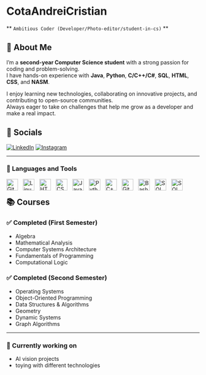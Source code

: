# CotaAndreiCristian

** `Ambitious Coder (Developer/Photo-editor/student-in-cs)` **

## 👋 About Me

I’m a **second-year Computer Science student** with a strong passion for coding and problem-solving.  
I have hands-on experience with **Java**, **Python**, **C/C++/C#**, **SQL**, **HTML**, **CSS**, and **NASM**.  

I enjoy learning new technologies, collaborating on innovative projects, and contributing to open-source communities.  
Always eager to take on challenges that help me grow as a developer and make a real impact.

## 📱 Socials

[![LinkedIn](https://img.shields.io/badge/LinkedIn-0A66C2?style=flat-square&logo=linkedin&logoColor=white)](https://www.linkedin.com/in/andrei-co%C8%9Ba-210b3738b/)
[![Instagram](https://img.shields.io/badge/Instagram-E4405F?style=flat-square&logo=instagram&logoColor=white)](https://www.instagram.com/_cotaandrei/)

---

### 🧰 Languages and Tools

<img align="left" alt="Git" width="30px" style="padding-right:10px;" src="https://cdn.jsdelivr.net/gh/devicons/devicon/icons/git/git-original.svg" />
<img align="left" alt="Linux" width="30px" style="padding-right:10px;" src="https://cdn.jsdelivr.net/gh/devicons/devicon/icons/linux/linux-original.svg" />
<img align="left" alt="HTML" width="30px" style="padding-right:10px;" src="https://cdn.jsdelivr.net/gh/devicons/devicon/icons/html5/html5-plain.svg" />
<img align="left" alt="CSS" width="30px" style="padding-right:10px;" src="https://cdn.jsdelivr.net/gh/devicons/devicon/icons/css3/css3-plain.svg" />
<img align="left" alt="JavaScript" width="30px" style="padding-right:10px;" src="https://cdn.jsdelivr.net/gh/devicons/devicon/icons/javascript/javascript-plain.svg" />
<img align="left" alt="Python" width="30px" style="padding-right:10px;" src="https://cdn.jsdelivr.net/gh/devicons/devicon/icons/python/python-plain.svg" />
<img align="left" alt="C++" width="30px" style="padding-right:10px;" src="https://cdn.jsdelivr.net/gh/devicons/devicon/icons/cplusplus/cplusplus-line.svg" />
<img align="left" alt="GitHub" width="30px" style="padding-right:10px;" src="https://cdn.jsdelivr.net/gh/devicons/devicon/icons/github/github-original.svg" />
<img align="left" alt="Bash" width="30px" style="padding-right:10px;" src="https://cdn.jsdelivr.net/gh/devicons/devicon/icons/bash/bash-original.svg" />
<img align="left" alt="SQL" width="30px" style="padding-right:10px;" src="https://encrypted-tbn0.gstatic.com/images?q=tbn:ANd9GcST2gq0EJbNr7VkQ0GQ1yQ_Vs3sKZd9yQVP8g&s" />
<img align="left" alt="SQL" width="30px" style="padding-right:10px;" src="https://media.licdn.com/dms/image/v2/D4D12AQEM9F_-u1OT5Q/article-cover_image-shrink_600_2000/article-cover_image-shrink_600_2000/0/1658763190886?e=2147483647&v=beta&t=aEp72fzTRZC_0EilFbT0wVV2jw6O-Bqt759qLG4pLrw" />

<br />



## 📚 Courses  
### ✅ **Completed (First Semester)**
- Algebra  
- Mathematical Analysis  
- Computer Systems Architecture  
- Fundamentals of Programming  
- Computational Logic  


### ✅ **Completed (Second Semester)**
- Operating Systems  
- Object-Oriented Programming  
- Data Structures & Algorithms  
- Geometry  
- Dynamic Systems  
- Graph Algorithms

---

### 🔧  Currently working on

- AI vision projects
- toying with different technologies 
